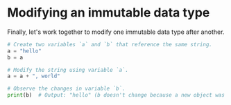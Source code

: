 # Modifying an immutable data type

Finally, let's work together to modify one immutable data type after another.



```python
# Create two variables `a` and `b` that reference the same string.
a = "hello"
b = a

# Modify the string using variable `a`.
a = a + ", world"

# Observe the changes in variable `b`.
print(b)  # Output: "hello" (b doesn't change because a new object was created when modifying the string)
```


